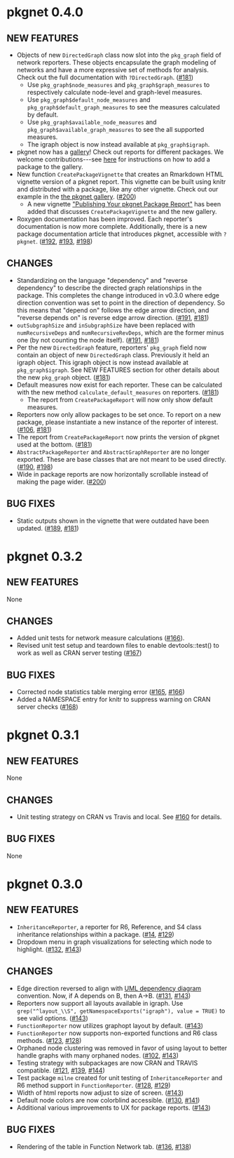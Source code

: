 # pkgnet 0.4.0

## NEW FEATURES

* Objects of new `DirectedGraph` class now slot into the `pkg_graph` field of network reporters. These objects encapsulate the graph modeling of networks and have a more expressive set of methods for analysis. Check out the full documentation with `?DirectedGraph`.  ([#181](https://github.com/UptakeOpenSource/pkgnet/pull/181))
    * Use `pkg_graph$node_measures` and `pkg_graph$graph_measures` to respectively calculate node-level and graph-level measures. 
    * Use `pkg_graph$default_node_measures` and `pkg_graph$default_graph_measures` to see the measures calculated by default. 
    * Use `pkg_graph$available_node_measures` and `pkg_graph$available_graph_measures` to see the all supported measures.
    * The igraph object is now instead available at `pkg_graph$igraph`.
* pkgnet now has a [gallery](https://uptakeopensource.github.io/pkgnet-gallery/docs/articles/pkgnet-gallery.html)! Check out reports for different packages. We welcome contributions---see [here](https://github.com/UptakeOpenSource/pkgnet-gallery) for instructions on how to add a package to the gallery. 
* New function `CreatePackageVignette` that creates an Rmarkdown HTML vignette version of a pkgnet report. This vignette can be built using knitr and distributed with a package, like any other vignette. Check out our example in the [the pkgnet gallery](https://uptakeopensource.github.io/pkgnet-gallery/docs/articles/pkgnet-gallery.html). ([#200](https://github.com/UptakeOpenSource/pkgnet/pull/200))
    * A new vignette ["Publishing Your pkgnet Package Report"](https://uptakeopensource.github.io/pkgnet/articles/publishing-reports.html) has been added that discusses `CreatePackageVignette` and the new gallery.  
* Roxygen documentation has been improved. Each reporter's documentation is now more complete. Additionally, there is a new package documentation article that introduces pkgnet, accessible with `?pkgnet`. ([#192](https://github.com/UptakeOpenSource/pkgnet/pull/192), [#193](https://github.com/UptakeOpenSource/pkgnet/pull/193), [#198](https://github.com/UptakeOpenSource/pkgnet/pull/198))

## CHANGES

* Standardizing on the language "dependency" and "reverse dependency" to describe the directed graph relationships in the package. This completes the change introduced in v0.3.0 where edge direction convention was set to point in the direction of dependency. So this means that "depend on" follows the edge arrow direction, and "reverse depends on" is reverse edge arrow direction. ([#191](https://github.com/UptakeOpenSource/pkgnet/issues/106), [#181](https://github.com/UptakeOpenSource/pkgnet/pull/181))
* `outSubgraphSize` and `inSubgraphSize` have been replaced with `numRecursiveDeps` and `numRecursiveRevDeps`, which are the former minus one (by not counting the node itself). ([#191](https://github.com/UptakeOpenSource/pkgnet/issues/106), [#181](https://github.com/UptakeOpenSource/pkgnet/pull/181))
* Per the new `DirectedGraph` feature, reporters' `pkg_graph` field now contain an object of new `DirectedGraph` class. Previously it held an igraph object. This igraph object is now instead available at `pkg_graph$igraph`. See NEW FEATURES section for other details about the new `pkg_graph` object. ([#181](https://github.com/UptakeOpenSource/pkgnet/pull/181))
* Default measures now exist for each reporter. These can be calculated with the
new method `calculate_default_measures` on reporters. ([#181](https://github.com/UptakeOpenSource/pkgnet/pull/181))
    * The report from `CreatePackageReport` will now only show default measures.
* Reporters now only allow packages to be set once. To report on a new package, please instantiate a new instance of the reporter of interest. ([#106](https://github.com/UptakeOpenSource/pkgnet/issues/106), [#181](https://github.com/UptakeOpenSource/pkgnet/pull/181))
* The report from `CreatePackageReport` now prints the version of pkgnet used at the bottom. ([#181](https://github.com/UptakeOpenSource/pkgnet/pull/181))
* `AbstractPackageReporter` and `AbstractGraphReporter` are no longer exported. These are base classes that are not meant to be used directly. ([#190](https://github.com/UptakeOpenSource/pkgnet/issues/190), [#198](https://github.com/UptakeOpenSource/pkgnet/pull/198))
* Wide in package reports are now horizontally scrollable instead of making the page wider. ([#200](https://github.com/UptakeOpenSource/pkgnet/pull/200))

## BUG FIXES
* Static outputs shown in the vignette that were outdated have been updated. ([#189](https://github.com/UptakeOpenSource/pkgnet/issues/189), [#181](https://github.com/UptakeOpenSource/pkgnet/pull/181))

# pkgnet 0.3.2

## NEW FEATURES
None

## CHANGES
* Added unit tests for network measure calculations ([#166](https://github.com/UptakeOpenSource/pkgnet/pull/166)).
* Revised unit test setup and teardown files to enable devtools::test() to work as well as CRAN server testing ([#167](https://github.com/UptakeOpenSource/pkgnet/pull/167))

## BUG FIXES
* Corrected node statistics table merging error ([#165](https://github.com/UptakeOpenSource/pkgnet/issues/165), [#166](https://github.com/UptakeOpenSource/pkgnet/pull/166))
* Added a NAMESPACE entry for knitr to suppress warning on CRAN server checks ([#168](https://github.com/UptakeOpenSource/pkgnet/pull/168))

# pkgnet 0.3.1

## NEW FEATURES
None

## CHANGES
* Unit testing strategy on CRAN vs Travis and local. See [#160](https://github.com/UptakeOpenSource/pkgnet/issues/160) for details. 

## BUG FIXES
None

# pkgnet 0.3.0

## NEW FEATURES
* `InheritanceReporter`, a reporter for R6, Reference, and S4 class inheritance relationships within a package. ([#14](https://github.com/UptakeOpenSource/pkgnet/issues/14), [#129](https://github.com/UptakeOpenSource/pkgnet/pull/129))
* Dropdown menu in graph visualizations for selecting which node to highlight. ([#132](https://github.com/UptakeOpenSource/pkgnet/issues/132), [#143](https://github.com/UptakeOpenSource/pkgnet/pull/143))

## CHANGES
* Edge direction reversed to align with [UML dependency diagram](https://en.wikipedia.org/wiki/Dependency_(UML)) convention. Now, if A depends on B, then A->B. ([#131](https://github.com/UptakeOpenSource/pkgnet/issues/131), [#143](https://github.com/UptakeOpenSource/pkgnet/pull/143))
* Reporters now support all layouts available in igraph. Use `grep("^layout_\\S", getNamespaceExports("igraph"), value = TRUE)` to see valid options. ([#143](https://github.com/UptakeOpenSource/pkgnet/pull/143))
* `FunctionReporter` now utilizes graphopt layout by default. ([#143](https://github.com/UptakeOpenSource/pkgnet/pull/143))
* `FunctionReporter` now supports non-exported functions and R6 class methods. ([#123](https://github.com/UptakeOpenSource/pkgnet/issues/123), [#128](https://github.com/UptakeOpenSource/pkgnet/pull/128))
* Orphaned node clustering was removed in favor of using layout to better handle graphs with many orphaned nodes. ([#102](https://github.com/UptakeOpenSource/pkgnet/issues/102), [#143](https://github.com/UptakeOpenSource/pkgnet/pull/143))
* Testing strategy with subpackages are now CRAN and TRAVIS compatible. ([#121](https://github.com/UptakeOpenSource/pkgnet/issues/121), [#139](https://github.com/UptakeOpenSource/pkgnet/pull/139), [#144](https://github.com/UptakeOpenSource/pkgnet/pull/144))
* Test package `milne` created for unit testing of `InheritanceReporter` and R6 method support in `FunctionReporter`. ([#128](https://github.com/UptakeOpenSource/pkgnet/issues/128), [#129](https://github.com/UptakeOpenSource/pkgnet/pull/129))
* Width of html reports now adjust to size of screen. ([#143](https://github.com/UptakeOpenSource/pkgnet/pull/143))
* Default node colors are now colorblind accessible. ([#130](https://github.com/UptakeOpenSource/pkgnet/issues/130), [#141](https://github.com/UptakeOpenSource/pkgnet/pull/141))
* Additional various improvements to UX for package reports. ([#143](https://github.com/UptakeOpenSource/pkgnet/pull/143))

## BUG FIXES
* Rendering of the table in Function Network tab. ([#136](https://github.com/UptakeOpenSource/pkgnet/issues/136), [#138](https://github.com/UptakeOpenSource/pkgnet/pull/138))
